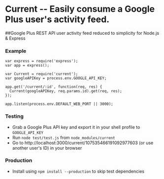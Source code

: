 # Current -- Easily consume a Google Plus user's activity feed.
##Google Plus REST API user activity feed reduced to simplicity for Node.js & Express

### Example
```
var express = require('express');
var app = express();

var Current = require('current');
var googleAPIKey = process.env.GOOGLE_API_KEY;

app.get('/current/:id', function(req, res) {
  Current(googleAPIKey, req.params.id).get(req, res);
});

app.listen(process.env.DEFAULT_WEB_PORT || 3000);
```

### Testing
* Grab a Google Plus API key and export it in your shell profile to `GOOGLE_API_KEY`
* Run `node test/test.js` from `node_modules/current`
* Go to http://localhost:3000/current/107535466191092977603 (or use another user's ID) in your browser 

### Production
* Install using `npm install --production` to skip test dependencies
